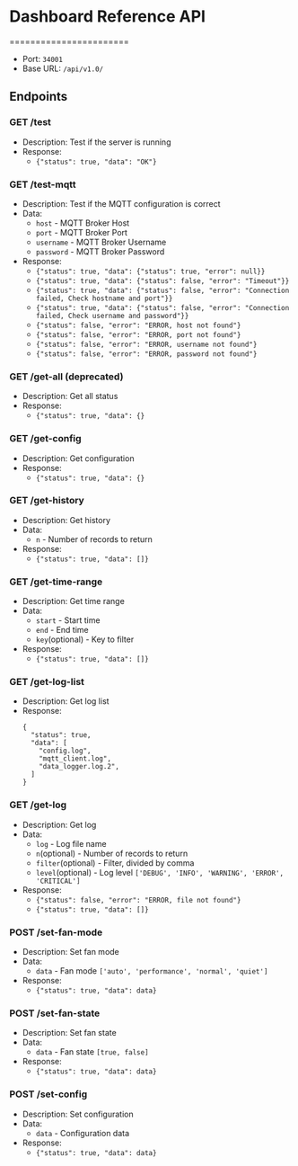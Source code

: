 # Dashboard Reference API
=======================

- Port: `34001`
- Base URL: `/api/v1.0/`
  
## Endpoints

### GET /test

- Description: Test if the server is running
- Response: 
  - `{"status": true, "data": "OK"}`

### GET /test-mqtt

- Description: Test if the MQTT configuration is correct
- Data: 
  - `host` - MQTT Broker Host
  - `port` - MQTT Broker Port
  - `username` - MQTT Broker Username
  - `password` - MQTT Broker Password
- Response: 
  - `{"status": true, "data": {"status": true, "error": null}}`
  - `{"status": true, "data": {"status": false, "error": "Timeout"}}`
  - `{"status": true, "data": {"status": false, "error": "Connection failed, Check hostname and port"}}`
  - `{"status": true, "data": {"status": false, "error": "Connection failed, Check username and password"}}`
  - `{"status": false, "error": "ERROR, host not found"}`
  - `{"status": false, "error": "ERROR, port not found"}`
  - `{"status": false, "error": "ERROR, username not found"}`
  - `{"status": false, "error": "ERROR, password not found"}`

### GET /get-all (deprecated)

- Description: Get all status
- Response:
  - `{"status": true, "data": {}`

### GET /get-config

- Description: Get configuration
- Response:
  - `{"status": true, "data": {}`

### GET /get-history

- Description: Get history
- Data:
  - `n` - Number of records to return
- Response:
  - `{"status": true, "data": []}`

### GET /get-time-range

- Description: Get time range
- Data:
  - `start` - Start time
  - `end` - End time
  - `key`(optional) - Key to filter
- Response:
  - `{"status": true, "data": []}`

### GET /get-log-list

- Description: Get log list
- Response:
    ```
    {
      "status": true,
      "data": [
        "config.log",
        "mqtt_client.log",
        "data_logger.log.2",
      ]
    }
    ```

### GET /get-log

- Description: Get log
- Data:
  - `log` - Log file name
  - `n`(optional) - Number of records to return
  - `filter`(optional) - Filter, divided by comma
  - `level`(optional) - Log level `['DEBUG', 'INFO', 'WARNING', 'ERROR', 'CRITICAL']`
- Response:
  - `{"status": false, "error": "ERROR, file not found"}`
  - `{"status": true, "data": []}`

### POST /set-fan-mode

- Description: Set fan mode
- Data:
  - `data` - Fan mode `['auto', 'performance', 'normal', 'quiet']`
- Response:
  - `{"status": true, "data": data}`

### POST /set-fan-state

- Description: Set fan state
- Data:
  - `data` - Fan state `[true, false]`
- Response:
  - `{"status": true, "data": data}`

### POST /set-config

- Description: Set configuration
- Data:
  - `data` - Configuration data
- Response:
  - `{"status": true, "data": data}`
